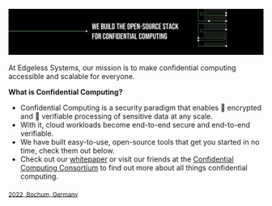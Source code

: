 ![Edgeless Systems](/images/ES_banner.png)

At Edgeless Systems, our mission is to make confidential computing accessible and scalable for everyone.

**What is Confidential Computing?**

* Confidential Computing is a security paradigm that enables 🔐 encrypted and 🔎 verifiable processing of sensitive data at any scale.</li>
* With it, cloud workloads become end-to-end secure and end-to-end verifiable.</li>
* We have built easy-to-use, open-source tools that get you started in no time, check them out below.</li>
* Check out our [whitepaper](https://content.edgeless.systems/hubfs/Confidential%20Computing%20Whitepaper.pdf) or visit our friends at the [Confidential Computing Consortium](https://confidentialcomputing.io) to find out more about all things confidential computing.

<sub>[2022, Bochum, Germany](https://goo.gl/maps/VF9qjVtjzE8KT9jz6)</sub>
